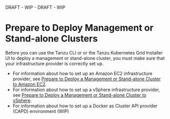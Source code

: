 DRAFT - WIP - DRAFT - WIP
<!-- https://github.com/vmware-tanzu-private/tkg-docs/tree/main/tkg-docs.vmware.com/mgmt-clusters -->
# Prepare to Deploy Management or Stand-alone Clusters

Before you can use the Tanzu CLI or or the Tanzu Kubernetes Grid Installer UI to deploy a management or stand-alone cluster, you must make sure that your infrastructure provider is correctly set up.

- For information about how to set up an Amazon EC2 infrastructure provider, see [Prepare to Deploy a Management or Stand-alone Cluster to Amazon EC2](aws.md).
- For information about how to set up a vSphere infrastructure provider, see [Prepare to Deploy a Management or Stand-alone Cluster to vSphere](vsphere.md).
- For information about how to set up a Docker as Cluster API provider (CAPD) environment  (WIP)  


